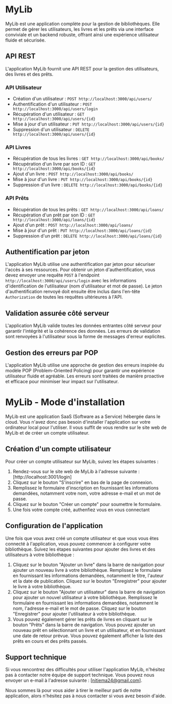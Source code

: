 # MyLib

MyLib est une application complète pour la gestion de bibliothèques. Elle permet de gérer les utilisateurs, les livres et les prêts via une interface conviviale et un backend robuste, offrant ainsi une expérience utilisateur fluide et sécurisée.

## API REST

L'application MyLib fournit une API REST pour la gestion des utilisateurs, des livres et des prêts.

### API Utilisateur

- Création d'un utilisateur : `POST http://localhost:3000/api/users/`
- Authentification d'un utilisateur : `POST http://localhost:3000/api/users/login`
- Récupération d'un utilisateur : `GET http://localhost:3000/api/users/{id}`
- Mise à jour d'un utilisateur : `PUT http://localhost:3000/api/users/{id}`
- Suppression d'un utilisateur : `DELETE http://localhost:3000/api/users/{id}`

### API Livres

- Récupération de tous les livres : `GET http://localhost:3000/api/books/`
- Récupération d'un livre par son ID : `GET http://localhost:3000/api/books/{id}`
- Ajout d'un livre : `POST http://localhost:3000/api/books/`
- Mise à jour d'un livre : `PUT http://localhost:3000/api/books/{id}`
- Suppression d'un livre : `DELETE http://localhost:3000/api/books/{id}`

### API Prêts

- Récupération de tous les prêts : `GET http://localhost:3000/api/loans/`
- Récupération d'un prêt par son ID : `GET http://localhost:3000/api/loans/{id}`
- Ajout d'un prêt : `POST http://localhost:3000/api/loans/`
- Mise à jour d'un prêt : `PUT http://localhost:3000/api/loans/{id}`
- Suppression d'un prêt : `DELETE http://localhost:3000/api/loans/{id}`

## Authentification par jeton

L'application MyLib utilise une authentification par jeton pour sécuriser l'accès à ses ressources. Pour obtenir un jeton d'authentification, vous devez envoyer une requête `POST` à l'endpoint `http://localhost:3000/api/users/login` avec les informations d'identification de l'utilisateur (nom d'utilisateur et mot de passe). Le jeton d'authentification renvoyé doit ensuite être inclus dans l'en-tête `Authorization` de toutes les requêtes ultérieures à l'API.

## Validation assurée côté serveur

L'application MyLib valide toutes les données entrantes côté serveur pour garantir l'intégrité et la cohérence des données. Les erreurs de validation sont renvoyées à l'utilisateur sous la forme de messages d'erreur explicites.

## Gestion des erreurs par POP

L'application MyLib utilise une approche de gestion des erreurs inspirée du modèle POP (Problem-Oriented Policing) pour garantir une expérience utilisateur fluide et agréable. Les erreurs sont traitées de manière proactive et efficace pour minimiser leur impact sur l'utilisateur.



# MyLib - Mode d'installation

MyLib est une application SaaS (Software as a Service) hébergée dans le cloud. Vous n'avez donc pas besoin d'installer l'application sur votre ordinateur local pour l'utiliser. Il vous suffit de vous rendre sur le site web de MyLib et de créer un compte utilisateur.

## Création d'un compte utilisateur

Pour créer un compte utilisateur sur MyLib, suivez les étapes suivantes :

1. Rendez-vous sur le site web de MyLib à l'adresse suivante : [http://localhost:3001/login]
2. Cliquez sur le bouton "S'inscrire" en bas de la page de connexion.
3. Remplissez le formulaire d'inscription en fournissant les informations demandées, notamment votre nom, votre adresse e-mail et un mot de passe.
4. Cliquez sur le bouton "Créer un compte" pour soumettre le formulaire.
6. Une fois votre compte créé, authenfiez vous en vous connectant

## Configuration de l'application

Une fois que vous avez créé un compte utilisateur et que vous vous êtes connecté à l'application, vous pouvez commencer à configurer votre bibliothèque. Suivez les étapes suivantes pour ajouter des livres et des utilisateurs à votre bibliothèque :

1. Cliquez sur le bouton "Ajouter un livre" dans la barre de navigation pour ajouter un nouveau livre à votre bibliothèque. Remplissez le formulaire en fournissant les informations demandées, notamment le titre, l'auteur et la date de publication. Cliquez sur le bouton "Enregistrer" pour ajouter le livre à votre bibliothèque.
2. Cliquez sur le bouton "Ajouter un utilisateur" dans la barre de navigation pour ajouter un nouvel utilisateur à votre bibliothèque. Remplissez le formulaire en fournissant les informations demandées, notamment le nom, l'adresse e-mail et le mot de passe. Cliquez sur le bouton "Enregistrer" pour ajouter l'utilisateur à votre bibliothèque.
3. Vous pouvez également gérer les prêts de livres en cliquant sur le bouton "Prêts" dans la barre de navigation. Vous pouvez ajouter un nouveau prêt en sélectionnant un livre et un utilisateur, et en fournissant une date de retour prévue. Vous pouvez également afficher la liste des prêts en cours et des prêts passés.

## Support technique

Si vous rencontrez des difficultés pour utiliser l'application MyLib, n'hésitez pas à contacter notre équipe de support technique. Vous pouvez nous envoyer un e-mail à l'adresse suivante : [nitiema24@gmail.com].

Nous sommes là pour vous aider à tirer le meilleur parti de notre application, alors n'hésitez pas à nous contacter si vous avez besoin d'aide.
